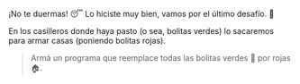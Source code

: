 <gs-toolbox toolbox-url="https://raw.githubusercontent.com/MumukiProject/mumuki-guia-gobstones-practica-primeros-programas-kids/master/assets/toolbox_1553281025747.xml"></gs-toolbox>

¡No te duermas! :sleeping: Lo hiciste muy bien, vamos por el último desafío. :muscle:

En los casilleros donde haya pasto (o sea, bolitas verdes) lo sacaremos para armar casas (poniendo bolitas rojas). 

> Armá un programa que reemplace todas las bolitas verdes :seedling: por rojas :house:. 
